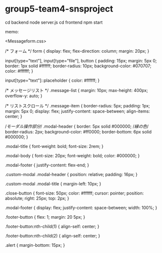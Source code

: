 # group5-team4-snsproject

cd backend
node server.js
cd frontend
npm start


memo:





<Messageform.css>



/* フォーム */
form {
  display: flex;
  flex-direction: column;
  margin: 20px;
}

input[type="text"],
input[type="file"],
button {
  padding: 15px;
  margin: 5px 0;
  border: 1px solid #ffffff; 
  border-radius: 10px;
  background-color: #070707; 
  color: #ffffff; 
}

input[type="text"]::placeholder {
  color: #ffffff; 
}


/* メッセージリスト */
.message-list {
  margin: 10px;
  max-height: 400px; 
  overflow-y: auto;
}



/* リストスクロール */
.message-item {
  border-radius: 5px;
  padding: 1px;
  margin: 5px 0;
  display: flex;
  justify-content: space-between; 
  align-items: center;
}


/*モーダル操作部分*/
.modal-header {
  border: 5px solid #000000; /*縁の色*/ 
  border-radius: 2px; 
  background-color: #ff0000; 
  border-bottom: 6px solid #000000; 
}

.modal-title {
  font-weight: bold; 
  font-size: 2rem; 
}

.modal-body {
  font-size: 20px; 
  font-weight: bold; 
  color: #000000;
}

.modal-footer {
  justify-content: flex-end; 
}

.custom-modal .modal-header {
  position: relative; 
  padding: 16px; 
}

.custom-modal .modal-title {
  margin-left: 10px; 
}

.close-button {
  font-size: 50px; 
  color: #ffffff;
  cursor: pointer; 
  position: absolute; 
  right: 25px; 
  top: 2px; 
}

.modal-footer {
  display: flex; 
  justify-content: space-between; 
  width: 100%; 
}

.footer-button {
  flex: 1; 
  margin: 20 5px;
}

.footer-button:nth-child(1) {
  align-self: center; 
}

.footer-button:nth-child(2) {
  align-self: center; 
}

.alert {
  margin-bottom: 15px;
}